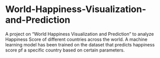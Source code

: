 # World-Happiness-Visualization-and-Prediction
A project on “World Happiness Visualization and Prediction” to analyze Happiness Score of different countries across the world. A machine learning model has been trained on the dataset that predicts happiness score pf a specific country based on certain parameters.
